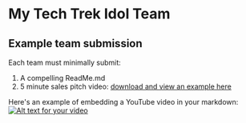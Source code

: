 # My Tech Trek Idol Team
## Example team submission
Each team must minimally submit:
  1. A compelling ReadMe.md
  2. 5 minute sales pitch video: [download and view an example here](https://github.com/MapEnglish/TechTrek_Idol_2016/blob/master/Intro/TechTrekIdol.mp4?raw=true)

Here's an example of embedding a YouTube video in your markdown:
[![Alt text for your video](http://img.youtube.com/vi/ZmT4ARHPJ5c/0.jpg)](https://www.youtube.com/watch?v=ZmT4ARHPJ5c)
